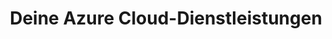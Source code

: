---
title: Deine Azure Cloud-Dienstleistungen
name: azure
description: Entdecke, wie Microsoft Azure deine Cloud-Anforderungen erfüllen kann. Unsere Azure-Experten bieten maßgeschneiderte Dienstleistungen und Lösungen für dich.
ctaLabel: "Jetzt starten"
benefits:
  - title: "Umfassende Dienste und Lösungen"
    description: "Azure bietet eine breite Palette von Diensten und Lösungen, die sich perfekt an deine Anforderungen anpassen lassen."
    icon: "mdi:puzzle"
  - title: "Integration mit Microsoft-Produkten"
    description: "Azure integriert sich nahtlos mit Microsoft 365 und anderen Microsoft-Diensten, um deine Arbeit zu vereinfachen."
    icon: "mdi:microsoft"
  - title: "Höchste Sicherheitsstandards"
    description: "Azure setzt auf höchste Sicherheitsstandards und ist nach ISO 27001, HIPAA, FedRAMP, SOC 1 und SOC 2 zertifiziert."
    icon: "mdi:security"
    link: "https://www.microsoft.com/de-de/trust-center/privacy/gdpr-overview"
  - title: "Flexibel und skalierbar"
    description: "Azure ermöglicht dir, flexibel auf Veränderungen zu reagieren und Ressourcen bedarfsgerecht zu skalieren."
    icon: "mdi:arrow-expand-all"
  - title: "Kostenoptimierung"
    description: "Mit Azure kannst du deine Cloud-Ausgaben optimieren und zahlst nur für das, was du wirklich nutzt."
    icon: "mdi:cash-multiple"
  - title: "Weltweite Reichweite"
    description: "Azure bietet globale Rechenzentren, um deine Anwendungen weltweit schnell und zuverlässig bereitzustellen."
    icon: "mdi:earth"

whyChooseTool:
  eyebrow: "Warum Azure?"
  heading: "Die ideale Cloud-Plattform für dich"
  advantages: "Erfahre, warum Azure die richtige Wahl für deine Cloud-Anforderungen ist und welche Vorteile es bietet."
  useCases:
    - title: "Unternehmensanwendungen"
      description: "Nutze Azure, um Unternehmensanwendungen zu entwickeln und zu hosten, die genau auf deine Bedürfnisse zugeschnitten sind."
      icon: "mdi:briefcase"
    - title: "Web- und Mobilanwendungen"
      description: "Erstelle moderne Web- und Mobilanwendungen mühelos und integriere sie nahtlos in deine Microsoft-Tools."
      icon: "mdi:web"
    - title: "Big Data und KI"
      description: "Nutze die leistungsstarken Azure-Tools, um Big Data zu verarbeiten und KI-Anwendungen zu entwickeln."
      icon: "mdi:brain"
    - title: "Sicherheit und Compliance"
      description: "Azure bietet branchenführende Sicherheitsstandards und Compliance-Lösungen, um deine sensiblen Daten zu schützen."
      icon: "mdi:shield-check"
      link: "https://www.microsoft.com/de-de/trust-center/privacy/gdpr-overview"
    - title: "Hybride Lösungen"
      description: "Integriere nahtlos lokale und Cloud-Ressourcen, um hybride Lösungen für deine Projekte zu realisieren."
      icon: "mdi:cloud-sync"
    - title: "DevOps und Automatisierung"
      description: "Beschleunige deine Softwareentwicklung und automatisiere Prozesse mithilfe der Azure DevOps-Tools."
      icon: "mdi:cogs"
    - title: "Kundenerfolgsgeschichten"
      description: "Lass dich von inspirierenden Erfolgsgeschichten unserer Kunden inspirieren, die Azure für ihre Projekte nutzen."
      icon: "mdi:star"
    - title: "Support und Schulungen"
      description: "Profitiere von Azure-Support und umfangreichen Schulungsressourcen, um das Beste aus der Plattform herauszuholen."
      icon: "mdi:school"
    
ctaSection:
  actionCall: "Bereit, Azure für deine Projekte zu nutzen? Starte jetzt!"
  actionLabel: "Jetzt starten"

faq:
  heading: "Häufig gestellte Fragen zu Azure"
  questions:
    - question: "Was sind Azure Virtual Machines?"
      answer: "Azure Virtual Machines ermöglichen das einfache Erstellen und Verwalten virtueller Maschinen in der Azure-Cloud."
    - question: "Wie unterstützt Azure die Sicherheitsanforderungen meiner Projekte?"
      answer: "Azure bietet eine breite Palette von Sicherheitsdiensten und Zertifizierungen, um die hohen Anforderungen an Datenschutz und Sicherheit zu erfüllen."

    - question: "Welche Schulungsressourcen bietet Azure?"
      answer: "Microsoft stellt umfassende Schulungsressourcen und speziellen Support bereit, damit du Azure optimal für deine Projekte nutzen kannst."

    - question: "Wie erfolgt die Kostenabrechnung und -optimierung in Azure?"
      answer: "Azure bietet flexible Abrechnungsoptionen und Tools zur Kostenoptimierung, damit du nur für die tatsächlich genutzten Ressourcen zahlst."
    - question: "Kann Azure für E-Commerce-Lösungen eingesetzt werden?"
      answer: "Ja, Azure bietet umfassende Dienste und Tools zur Entwicklung und Bereitstellung von E-Commerce-Anwendungen und -Websites."
    - question: "Wie erfolgt die Datensicherung in der Azure-Cloud?"
      answer: "Azure bietet mehrere Datensicherungsdienste und Strategien, um deine Daten sicher in der Cloud zu speichern und wiederherzustellen."
    - question: "Unterstützt Azure die Integration von Drittanbieteranwendungen und -diensten?"
      answer: "Ja, Azure bietet umfangreiche Integrationsmöglichkeiten für Drittanbieteranwendungen und -dienste, um deine Projekte optimal zu unterstützen."
    - question: "Wie sichert Azure meine Daten vor Cyberbedrohungen?"
      answer: "Azure verfügt über erweiterte Sicherheitsfunktionen und -protokolle, um deine Daten vor Cyberbedrohungen zu schützen und sicherzustellen, dass sie jederzeit verfügbar sind."
---